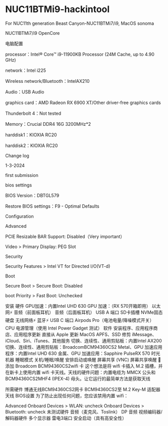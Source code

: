 # NUC11BTMi9-hackintool
For NUC11th generation Beast Canyon-NUC11BTMi7/i9, MacOS sonoma

NUC11BTMi7/i9 OpenCore

电脑配置

processor：Intel® Core™ i9-11900KB Processor (24M Cache, up to 4.90 GHz)

network：Intel i225

Wireless network/Bluetooth：IntelAX210

Audio：USB Audio

graphics card：AMD Radeon RX 6900 XT/Other driver-free graphics cards

Thunderbolt 4：Not tested

Memory：Crucial DDR4 16G 3200MHz*2

harddisk1：KIOXIA RC20

harddisk2：KIOXIA RC20



Change log

1-3-2024

first submission

bios settings

BIOS Version：DBTGL579

Restore BIOS settings：F9 - Optimal Defaults

Configuration

Advanced

PCIE Resizable BAR Support: Disabled（Very important）

Video > Primary Display: PEG Slot

Security

Security Features > Intel VT for Directed I/O(VT-d)

Boot

Secure Boot > Secure Boot: Disabled

boot Priority > Fast Boot: Unchecked


安装
硬件
 GPU加速：内置Intel UHD 630
 GPU 加速：（RX 570开箱即用）
 以太网⚡
 音频（前面板耳机）
 音频（后面板耳机）
 USB A 端口
 SD卡插槽
 NVMe固态硬盘
 无线网络⚡
 蓝牙⚡
 USB C 端口
 Airpods Pro（电池电量/降噪模式开关）
 CPU 电源管理（使用 Intel Power Gadget 测试）
软件
 安装程序、应用程序商店、应用程序更新
 直接从 Apple 更新 MacOS
 APFS、SSD 修剪
 iMessage、iCloud、Siri、iTunes、其他服务
 切换、连续性、通用剪贴板：内置Intel AX200
 切换、连续性、通用剪贴板：BroadcomBCM94360CS2
 Metal、GPU 加速应用程序：内置Intel UHD 630
 金属、GPU 加速应用：Sapphire PulseRX 570
 时光机器
 睡眠模式
 关机/睡眠/唤醒
 安排启动或唤醒
 屏幕共享 (VNC)
 屏幕共享唤醒
🔧 添加 Broadcom BCM94360CS2wifi 卡
这个想法是将 wifi 卡插入 M.2 插槽，并在新卡上使用内置 wifi 卡天线。天线的硬件问题：内置电缆为 MMCX 公头和BCM94360CS2MHF4 (IPEX-4) 母头。让它运行的最简单方法是获取天线

所需硬件
博通无线BCM94360CS2网卡
BCM94360CS2至 M.2 Key-M 适配器
天线
BIOS设置
为了防止出现任何问题，您应该禁用内置 wifi：

Advanced
Onboard Devices > WLAN: uncheck
Onboard Devices > Bluetooth: uncheck
未测试硬件
音频（麦克风、Toslink）
DP 音频
视频编码器/解码器硬件
多个显示器
雷电3端口
安全启动（具有高安全性）
